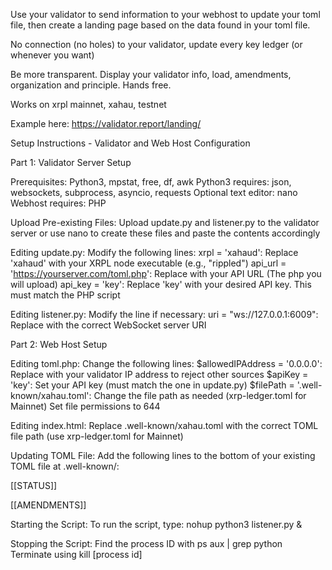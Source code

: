Use your validator to send information to your webhost to update your toml file, then create a landing page based on the data found in your toml file.

No connection (no holes) to your validator, update every key ledger (or whenever you want)

Be more transparent. Display your validator info, load, amendments, organization and principle. Hands free.

Works on xrpl mainnet, xahau, testnet

Example here: https://validator.report/landing/




Setup Instructions - Validator and Web Host Configuration



Part 1: Validator Server Setup

Prerequisites:
Python3, mpstat, free, df, awk
Python3 requires:
json, websockets, subprocess, asyncio, requests
Optional text editor: nano
Webhost requires:
PHP

Upload Pre-existing Files: Upload update.py and listener.py to the validator server or use nano to create these files and paste the contents accordingly

Editing update.py:
Modify the following lines:
xrpl = 'xahaud': Replace 'xahaud' with your XRPL node executable (e.g., "rippled")
api_url = 'https://yourserver.com/toml.php': Replace with your API URL (The php you will upload)
api_key = 'key': Replace 'key' with your desired API key. This must match the PHP script

Editing listener.py:
Modify the line if necessary:
uri = "ws://127.0.0.1:6009": Replace with the correct WebSocket server URI




Part 2: Web Host Setup

Editing toml.php:
Change the following lines:
$allowedIPAddress = '0.0.0.0': Replace with your validator IP address to reject other sources
$apiKey = 'key': Set your API key (must match the one in update.py)
$filePath = '.well-known/xahau.toml': Change the file path as needed (xrp-ledger.toml for Mainnet)
Set file permissions to 644

Editing index.html:
Replace .well-known/xahau.toml with the correct TOML file path (use xrp-ledger.toml for Mainnet)

Updating TOML File:
Add the following lines to the bottom of your existing TOML file at .well-known/:

[[STATUS]]

[[AMENDMENTS]]

Starting the Script:
To run the script, type: nohup python3 listener.py &

Stopping the Script:
Find the process ID with ps aux | grep python
Terminate using kill [process id]

